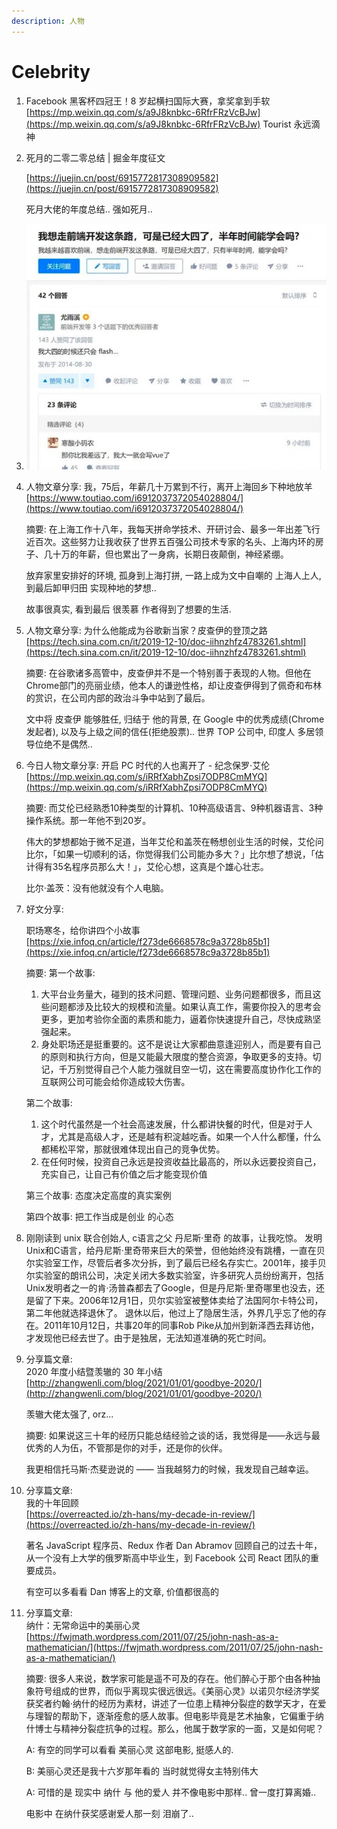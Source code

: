 ```yaml
---
description: 人物
---
```


# Celebrity

1. Facebook 黑客杯四冠王！8 岁起横扫国际大赛，拿奖拿到手软 [https://mp.weixin.qq.com/s/a9J8knbkc-6RfrFRzVcBJw](https://mp.weixin.qq.com/s/a9J8knbkc-6RfrFRzVcBJw)  Tourist 永远滴神
2. 死月的二零二零总结 \| 掘金年度征文

   [https://juejin.cn/post/6915772817308909582](https://juejin.cn/post/6915772817308909582)

   死月大佬的年度总结.. 强如死月..

3. ![image-20210110233958088](../.gitbook/assets/image-20210110233958088.png)
4. 人物文章分享: 我，75后，年薪几十万累到不行，离开上海回乡下种地放羊 [https://www.toutiao.com/i6912037372054028804/](https://www.toutiao.com/i6912037372054028804/)

   摘要: 在上海工作十八年，我每天拼命学技术、开研讨会、最多一年出差飞行近百次。这些努力让我收获了世界五百强公司技术专家的名头、上海内环的房子、几十万的年薪，但也累出了一身病，长期日夜颠倒，神经紧绷。

   放弃家里安排好的环境, 孤身到上海打拼, 一路上成为文中自嘲的 上海人上人, 到最后卸甲归田 实现种地的梦想..

   故事很真实, 看到最后 很羡慕 作者得到了想要的生活.

5. 人物文章分享: 为什么他能成为谷歌新当家？皮查伊的登顶之路 [https://tech.sina.com.cn/it/2019-12-10/doc-iihnzhfz4783261.shtml](https://tech.sina.com.cn/it/2019-12-10/doc-iihnzhfz4783261.shtml)

   摘要: 在谷歌诸多高管中，皮查伊并不是一个特别善于表现的人物。但他在Chrome部门的亮丽业绩，他本人的谦逊性格，却让皮查伊得到了佩奇和布林的赏识，在公司内部的政治斗争中站到了最后。

   文中将 皮查伊 能够胜任, 归结于 他的背景, 在 Google 中的优秀成绩\(Chrome发起者\), 以及与上级之间的信任\(拒绝股票\).. 世界 TOP 公司中, 印度人 多居领导位绝不是偶然..

6. 今日人物文章分享: 开启 PC 时代的人也离开了 - 纪念保罗·艾伦 [https://mp.weixin.qq.com/s/iRRfXabhZpsi7ODP8CmMYQ](https://mp.weixin.qq.com/s/iRRfXabhZpsi7ODP8CmMYQ)

   摘要: 而艾伦已经熟悉10种类型的计算机、10种高级语言、9种机器语言、3种操作系统。那一年他不到20岁。

   伟大的梦想都始于微不足道，当年艾伦和盖茨在畅想创业生活的时候，艾伦问比尔，「如果一切顺利的话，你觉得我们公司能办多大？」比尔想了想说，「估计得有35名程序员那么大！」，艾伦心想，这真是个雄心壮志。

   比尔·盖茨：没有他就没有个人电脑。

7. 好文分享:

   职场寒冬，给你讲四个小故事 [https://xie.infoq.cn/article/f273de6668578c9a3728b85b1](https://xie.infoq.cn/article/f273de6668578c9a3728b85b1)

   摘要: 第一个故事:

   1. 大平台业务量大，碰到的技术问题、管理问题、业务问题都很多，而且这些问题都涉及比较大的规模和流量。如果认真工作，需要你投入的思考会更多，更加考验你全面的素质和能力，逼着你快速提升自己，尽快成熟坚强起来。
   2. 身处职场还是挺重要的。这不是说让大家都曲意逢迎别人，而是要有自己的原则和执行方向，但是又能最大限度的整合资源，争取更多的支持。切记，千万别觉得自己个人能力强就目空一切，这在需要高度协作化工作的互联网公司可能会给你造成较大伤害。

   第二个故事:

   1. 这个时代虽然是一个社会高速发展，什么都讲快餐的时代，但是对于人才，尤其是高级人才，还是越有积淀越吃香。如果一个人什么都懂，什么都稀松平常，那就很难体现出自己的竞争优势。
   2. 在任何时候，投资自己永远是投资收益比最高的，所以永远要投资自己，充实自己，让自己有价值之后才能变现价值

   第三个故事: 态度决定高度的真实案例

   第四个故事: 把工作当成是创业 的心态

8. 刚刚读到 unix 联合创始人, c语言之父 丹尼斯·里奇 的故事，让我吃惊。 发明Unix和C语言，给丹尼斯·里奇带来巨大的荣誉，但他始终没有跳槽，一直在贝尔实验室工作，尽管后者多次分拆，到了最后已经名存实亡。2001年，接手贝尔实验室的朗讯公司，决定关闭大多数实验室，许多研究人员纷纷离开，包括Unix发明者之一的肯·汤普森都去了Google，但是丹尼斯·里奇哪里也没去，还是留了下来。2006年12月1日，贝尔实验室被整体卖给了法国阿尔卡特公司，第二年他就选择退休了。 退休以后，他过上了隐居生活，外界几乎忘了他的存在。2011年10月12日，共事20年的同事Rob Pike从加州到新泽西去拜访他，才发现他已经去世了。由于是独居，无法知道准确的死亡时间。
9. 分享篇文章:   
   2020 年度小结暨羡辙的 30 年小结   
   [http://zhangwenli.com/blog/2021/01/01/goodbye-2020/](http://zhangwenli.com/blog/2021/01/01/goodbye-2020/)

   羡辙大佬太强了, orz...

   摘要: 如果说这三十年的经历只能总结经验之谈的话，我觉得是——永远与最优秀的人为伍，不管那是你的对手，还是你的伙伴。

   我更相信托马斯·杰斐逊说的 —— 当我越努力的时候，我发现自己越幸运。

10. 分享篇文章:   
    我的十年回顾   
    [https://overreacted.io/zh-hans/my-decade-in-review/](https://overreacted.io/zh-hans/my-decade-in-review/)

    著名 JavaScript 程序员、Redux 作者 Dan Abramov 回顾自己的过去十年，从一个没有上大学的俄罗斯高中毕业生，到 Facebook 公司 React 团队的重要成员。

    有空可以多看看 Dan 博客上的文章, 价值都很高的

11. 分享篇文章:   
    纳什：无常命运中的美丽心灵   
    [https://fwjmath.wordpress.com/2011/07/25/john-nash-as-a-mathematician/](https://fwjmath.wordpress.com/2011/07/25/john-nash-as-a-mathematician/)

    摘要: 很多人来说，数学家可能是遥不可及的存在。他们醉心于那个由各种抽象符号组成的世界，而似乎离现实很远很远。《美丽心灵》以诺贝尔经济学奖获奖者约翰·纳什的经历为素材，讲述了一位患上精神分裂症的数学天才，在爱与理智的帮助下，逐渐痊愈的感人故事。但电影毕竟是艺术抽象，它偏重于纳什博士与精神分裂症抗争的过程。那么，他属于数学家的一面，又是如何呢？

    A: 有空的同学可以看看 美丽心灵 这部电影, 挺感人的.

    B: 美丽心灵还是我十六岁那年看的 当时就觉得女主特别伟大

    A: 可惜的是 现实中 纳什 与 他的爱人 并不像电影中那样.. 曾一度打算离婚..

    电影中 在纳什获奖感谢爱人那一刻 泪崩了..



